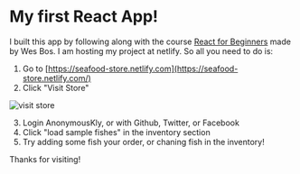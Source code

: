 # My first React App!

I built this app by following along with the course [React for Beginners](https://reactforbeginners.com/) made by Wes Bos.
I am hosting my project at netlify. So all you need to do is:

1. Go to [https://seafood-store.netlify.com](https://seafood-store.netlify.com/)
2. Click "Visit Store"

![visit store](dissolutio.github.com/catch-of-the-day/app-screenshots/screen.PNG)

3. Login AnonymousKly, or with Github, Twitter, or Facebook
4. Click "load sample fishes" in the inventory section
5. Try adding some fish your order, or chaning fish in the inventory!

Thanks for visiting!
